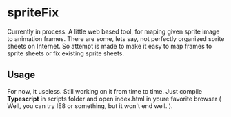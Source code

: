 # spriteFix
Currently in process.
A little web based tool, for maping given sprite image to animation frames. There are some, lets say, not perfectly organized sprite sheets on Internet. So attempt is made to make it easy to map frames to sprite sheets or fix existing sprite sheets. 

Usage
-----
  For now, it useless. Still working on it from time to time. Just compile **Typescript** in scripts folder and open index.html in youre favorite browser ( Well, you can try IE8 or something, but it won't end well. ).

